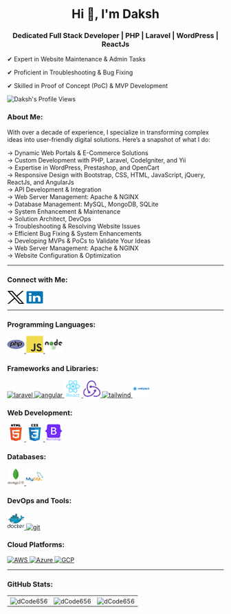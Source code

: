 <!-- [![MasterHead](http://logo-bg.jpg)](http://) -->
<h1 align="center">Hi 👋, I'm Daksh</h1>
<h3 align="center">Dedicated Full Stack Developer | PHP | Laravel | WordPress | ReactJs</h3>

<p> ✔ Expert in Website Maintenance & Admin Tasks</p>
<p> ✔ Proficient in Troubleshooting & Bug Fixing</p>
<p> ✔ Skilled in Proof of Concept (PoC) & MVP Development</p>

<p align="left"> <img src="https://komarev.com/ghpvc/?username=dCode656&label=Profile%20views&color=0e75b6&style=flat" alt="Daksh's Profile Views" /> </p>

### About Me:


With over a decade of experience, I specialize in transforming complex ideas into user-friendly digital solutions. Here’s a snapshot of what I do:

→ Dynamic Web Portals & E-Commerce Solutions  
→ Custom Development with PHP, Laravel, CodeIgniter, and Yii  
→ Expertise in WordPress, Prestashop, and OpenCart  
→ Responsive Design with Bootstrap, CSS, HTML, JavaScript, jQuery, ReactJs, and AngularJs  
→ API Development & Integration  
→ Web Server Management: Apache & NGINX  
→ Database Management: MySQL, MongoDB, SQLite  
→ System Enhancement & Maintenance  
→ Solution Architect, DevOps  
→ Troubleshooting & Resolving Website Issues  
→ Efficient Bug Fixing & System Enhancements  
→ Developing MVPs & PoCs to Validate Your Ideas  
→ Web Server Management: Apache & NGINX  
→ Website Configuration & Optimization  

---

### Connect with Me:

<p align="left">
<a href="https://twitter.com/dcode656" target="blank"><img align="center" src="https://raw.githubusercontent.com/devicons/devicon/master/icons/twitter/twitter-original.svg" alt="twitter" height="30" width="40" /></a>
<a href="https://linkedin.com/in/dcode656" target="blank"><img align="center" src="https://raw.githubusercontent.com/devicons/devicon/master/icons/linkedin/linkedin-original.svg" alt="linkedin" height="30" width="40" /></a>
</p>

---
### Programming Languages:
<p align="left">
  <a href="https://www.php.net" target="_blank" rel="noreferrer"> 
    <img src="https://raw.githubusercontent.com/devicons/devicon/master/icons/php/php-original.svg" alt="php" width="40" height="40"/> 
  </a> 
  <a href="https://developer.mozilla.org/en-US/docs/Web/JavaScript" target="_blank" rel="noreferrer"> 
    <img src="https://raw.githubusercontent.com/devicons/devicon/master/icons/javascript/javascript-original.svg" alt="javascript" width="40" height="40"/> 
  </a> 
  <a href="https://nodejs.org" target="_blank" rel="noreferrer"> 
    <img src="https://raw.githubusercontent.com/devicons/devicon/master/icons/nodejs/nodejs-original-wordmark.svg" alt="nodejs" width="40" height="40"/> 
  </a> 
</p>

### Frameworks and Libraries:
<p align="left">
  <a href="https://laravel.com/" target="_blank" rel="noreferrer"> 
    <img src="https://laravel.com/img/logomark.min.svg" alt="laravel" width="40" height="40"/> 
  </a> 
  <a href="https://angular.io" target="_blank" rel="noreferrer"> 
    <img src="https://angular.io/assets/images/logos/angular/angular.svg" alt="angular" width="40" height="40"/> 
  </a> 
  <a href="https://reactjs.org/" target="_blank" rel="noreferrer"> 
    <img src="https://raw.githubusercontent.com/devicons/devicon/master/icons/react/react-original-wordmark.svg" alt="react" width="40" height="40"/> 
  </a> 
  <a href="https://redux.js.org" target="_blank" rel="noreferrer"> 
    <img src="https://raw.githubusercontent.com/devicons/devicon/master/icons/redux/redux-original.svg" alt="redux" width="40" height="40"/> 
  </a> 
  <a href="https://tailwindcss.com/" target="_blank" rel="noreferrer"> 
    <img src="https://www.vectorlogo.zone/logos/tailwindcss/tailwindcss-icon.svg" alt="tailwind" width="40" height="40"/> 
  </a> 
  <a href="https://webpack.js.org" target="_blank" rel="noreferrer"> 
    <img src="https://raw.githubusercontent.com/devicons/devicon/d00d0969292a6569d45b06d3f350f463a0107b0d/icons/webpack/webpack-original-wordmark.svg" alt="webpack" width="40" height="40"/> 
  </a> 
</p>

### Web Development:
<p align="left">
  <a href="https://www.w3.org/html/" target="_blank" rel="noreferrer"> 
    <img src="https://raw.githubusercontent.com/devicons/devicon/master/icons/html5/html5-original-wordmark.svg" alt="html5" width="40" height="40"/> 
  </a> 
  <a href="https://www.w3schools.com/css/" target="_blank" rel="noreferrer"> 
    <img src="https://raw.githubusercontent.com/devicons/devicon/master/icons/css3/css3-original-wordmark.svg" alt="css3" width="40" height="40"/> 
  </a> 
  <a href="https://getbootstrap.com" target="_blank" rel="noreferrer"> 
    <img src="https://raw.githubusercontent.com/devicons/devicon/master/icons/bootstrap/bootstrap-plain-wordmark.svg" alt="bootstrap" width="40" height="40"/> 
  </a> 
</p>

### Databases:
<p align="left">
  <a href="https://www.mongodb.com/" target="_blank" rel="noreferrer"> 
    <img src="https://raw.githubusercontent.com/devicons/devicon/master/icons/mongodb/mongodb-original-wordmark.svg" alt="mongodb" width="40" height="40"/> 
  </a> 
  <a href="https://www.mysql.com/" target="_blank" rel="noreferrer"> 
    <img src="https://raw.githubusercontent.com/devicons/devicon/master/icons/mysql/mysql-original-wordmark.svg" alt="mysql" width="40" height="40"/> 
  </a> 
</p>

### DevOps and Tools:
<p align="left">
  <a href="https://www.docker.com/" target="_blank" rel="noreferrer"> 
    <img src="https://raw.githubusercontent.com/devicons/devicon/master/icons/docker/docker-original-wordmark.svg" alt="docker" width="40" height="40"/> 
  </a> 
  <a href="https://git-scm.com/" target="_blank" rel="noreferrer"> 
    <img src="https://www.vectorlogo.zone/logos/git-scm/git-scm-icon.svg" alt="git" width="40" height="40"/> 
  </a> 
</p>

### Cloud Platforms:
<p align="left">
  <a href="https://aws.amazon.com/" target="_blank" rel="noreferrer"> 
    <img src="https://www.vectorlogo.zone/logos/amazon_aws/amazon_aws-icon.svg" alt="AWS" width="40" height="40"/> 
  </a> 
  <a href="https://azure.microsoft.com/en-us/" target="_blank" rel="noreferrer"> 
    <img src="https://www.vectorlogo.zone/logos/microsoft_azure/microsoft_azure-icon.svg" alt="Azure" width="40" height="40"/> 
  </a> 
  <a href="https://cloud.google.com/" target="_blank" rel="noreferrer"> 
    <img src="https://www.vectorlogo.zone/logos/google_cloud/google_cloud-icon.svg" alt="GCP" width="40" height="40"/> 
  </a> 
</p>

---

### GitHub Stats:

<table>
  <tr>
    <td>
      <img align="center" src="https://github-readme-stats.vercel.app/api/top-langs?username=dCode656&show_icons=true&locale=en&layout=compact" alt="dCode656" style="width: 100%;"/>
    </td>
    <td>
      <img align="center" src="https://github-readme-stats.vercel.app/api?username=dCode656&show_icons=true&locale=en" alt="dCode656" style="width: 100%;"/>
    </td>
    <td>
      <img align="center" src="https://github-readme-streak-stats.herokuapp.com/?user=dCode656&" alt="dCode656" style="width: 100%;"/>
    </td>
  </tr>
</table>

